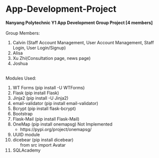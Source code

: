 # App-Development-Project
<span style="font-weight:bold;">Nanyang Polytechnic Y1 App Development Group Project [4 members]</span>
<br>
<br>
Group Members:
<ol>
    <li>Calvin (Staff Account Management, User Account Management, Staff Login, User Login/Signup)</li>
    <li>Alisa</li>
    <li>Xu Zhi(Consultation page, news page)</li>
    <li>Joshua</li>
</ol>
<br>
Modules Used:
<ol>
    <li>WT Forms (pip install -U WTForms)</li>
    <li>Flask (pip install Flask)</li>
    <li>Jinja2 (pip install -U Jinja2)</li>
    <li>email-validator (pip install email-validator)</li>
    <li>Bcrypt (pip install flask-bcrypt)</li>
    <li>Bootstrap</li>
    <li>Flask-Mail (pip install Flask-Mail)</li>
    <li>
        OneMap (pip install onemapsg) Not Implemented
        <ul>
            <li>https://pypi.org/project/onemapsg/</li>
        </ul>
    </li>
    <li>UUID module</li>
    <li>dicebear (pip install dicebear)
        <ul>
            from src import Avatar
        </ul>
    </li>
    <li>SQLAcademy</li>
</ol>

